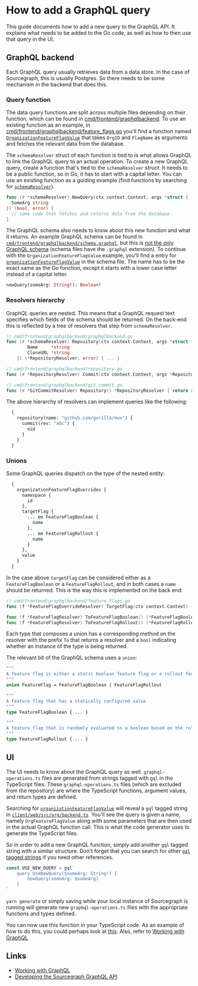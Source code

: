 # How to add a GraphQL query

This guide documents how to add a new query to the GraphQL API. It explains what needs to be added to the Go code, as well as how to then use that query in the UI.

## GraphQL backend

Each GraphQL query usually retrieves data from a data store. In the case of Sourcegraph, this is usually Postgres. So there needs to be some mechanism in the backend that does this.

### Query function

The data query functions are split across multiple files depending on their function, which can be found in [cmd/frontend/graphqlbackend](https://sourcegraph.com/github.com/sourcegraph/sourcegraph/-/tree/cmd/frontend/graphqlbackend). To use an existing function as an example, in [cmd/frontend/graphqlbackend/feature_flags.go](https://sourcegraph.com/github.com/sourcegraph/sourcegraph/-/blob/cmd/frontend/graphqlbackend/feature_flags.go) you'll find a function named [`OrganizationFeatureFlagValue`](https://sourcegraph.com/search?q=context:global+repo:%5Egithub%5C.com/sourcegraph/sourcegraph%24+file:%5Ecmd/frontend/graphqlbackend/feature_flags%5C.go+OrganizationFeatureFlagValue&patternType=literal) that takes `OrgID` and `FlagName` as arguments and fetches the relevant data from the database.

The `schemaResolver` struct of each function is tied to is what allows GraphQL to link the GraphQL query to an actual operation. To create a new GraphQL query, create a function that's tied to the `schemaResolver` struct. It needs to be a public function, so in Go, it has to start with a capital letter. You can use an existing function as a guiding example (find functions by searching for [`schemaResolver`](https://sourcegraph.com/search?q=context:global+repo:github.com/sourcegraph/sourcegraph+schemaResolver&patternType=literal&case=yes)).

```go
func (r *schemaResolver) NewQuery(ctx context.Context, args *struct {
  SomeArg string
}) (bool, error) {
  // some code that fetches and returns data from the database
}
```

The GraphQL schema also needs to know about this new function and what it returns. An example GraphQL schema can be found in [`cmd/frontend/graphqlbackend/schema.graphql`](https://sourcegraph.com/github.com/sourcegraph/sourcegraph/-/blob/cmd/frontend/graphqlbackend/schema.graphql), but this is [not the only GraphQL schema](https://sourcegraph.com/search?q=context:global+repo:%5Egithub%5C.com/sourcegraph/sourcegraph%24+file:.*%5C.graphql%24&patternType=literal) (schema files have the `.graphql` extension). To continue with the `OrganizationFeatureFlagValue` example, you'll find a entry for [`organizationFeatureFlagValue`](https://sourcegraph.com/search?q=context:global+repo:%5Egithub%5C.com/sourcegraph/sourcegraph%24+file:%5Ecmd/frontend/graphqlbackend/schema%5C.graphql+organizationFeatureFlagValue&patternType=literal) in the schema file. The name has to be the exact same as the Go function, except it starts with a lower case letter instead of a capital letter.

```graphql
newQuery(someArg: String!): Boolean!
```

### Resolvers hierarchy

GraphQL queries are nested. This means that a GraphQL request text specifies which fields of the schema should be returned. On the back-end this is reflected by a tree of resolvers that step from `schemaResolver`.

```go
// cmd/frontend/graphqlbackend/graphqlbackend.go
func (r *schemaResolver) Repository(ctx context.Context, args *struct {
		Name     *string
		CloneURL *string
	}) (*RepositoryResolver, error) { ... }

// cmd/frontend/graphqlbackend/repository.go
func (r *RepositoryResolver) Commit(ctx context.Context, args *RepositoryCommitArgs) (*GitCommitResolver, error) { ... }

// cmd/frontend/graphqlbackend/git_commit.go
func (r *GitCommitResolver) Repository() *RepositoryResolver { return r.repoResolver }
```

The above hierarchy of resolvers can implement queries like the following:

```graphql
  {
    repository(name: "github.com/gorilla/mux") {
      commit(rev: "abc") {
        oid
      }
    }
  }
```

### Unions

Some GraphQL queries dispatch on the type of the nested entity:

```graphql
  {
    organizationFeatureFlagOverrides {
      namespace {
        id
      },
      targetFlag {
        ... on FeatureFlagBoolean {
          name
        },
        ... on FeatureFlagRollout {
          name
        }
      },
      value
    }
  }
```

In the case above `targetFlag` can be considered either as a `FeatureFlagBoolean` or a `FeatureFlagRollout`, and in both cases a `name` should be returned. This is the way this is implemented on the back end:

```go
// cmd/frontend/graphqlbackend/feature_flags.go
func (f *FeatureFlagOverrideResolver) TargetFlag(ctx context.Context) (*FeatureFlagResolver, error) { ... }

func (f *FeatureFlagResolver) ToFeatureFlagBoolean() (*FeatureFlagBooleanResolver, bool) { ... }
func (f *FeatureFlagResolver) ToFeatureFlagRollout() (*FeatureFlagRolloutResolver, bool) { ... }
```

Each type that composes a union has a corresponding method on the resolver with the prefix `To` that returns a resolver and a `bool` indicating whether an instance of the type is being returned.

The relevant bit of the GraphQL schema uses a `union`:

```graphql
"""
A feature flag is either a static boolean feature flag or a rollout feature flag
"""
union FeatureFlag = FeatureFlagBoolean | FeatureFlagRollout

"""
A feature flag that has a statically configured value
"""
type FeatureFlagBoolean { ... }

"""
A feature flag that is randomly evaluated to a boolean based on the rollout parameter
"""
type FeatureFlagRollout { ... }
```

## UI

The UI needs to know about the GraphQL query as well. `graphql-operations.ts` files are generated from strings tagged with `gql` in the TypeScript files. These `graphql-operations.ts` files (which are excluded from the repository) are where the TypeScript functions, argument values, and return types are defined.

Searching for [`organizationFeatureFlagValue`](https://sourcegraph.com/search?q=context:global+repo:%5Egithub%5C.com/sourcegraph/sourcegraph%24+file:%5Eclient/web/src/org/backend%5C.ts+organizationFeatureFlagValue&patternType=literal) will reveal a `gql` tagged string in [`client/web/src/org/backend.ts`](https://sourcegraph.com/github.com/sourcegraph/sourcegraph/-/blob/client/web/src/org/backend.ts). You'll see the query is given a name, namely `OrgFeatureFlagValue` along with some parameters that are then used in the actual GraphQL function call. This is what the code generator uses to generate the TypeScript files.

So in order to add a new GraphQL function, simply add another `gql` tagged string with a similar structure. Don't forget that you can search for other [`gql` tagged strings](https://sourcegraph.com/search?q=context:global+repo:%5Egithub%5C.com/sourcegraph/sourcegraph%24+file:%5E*%5C.ts+gql%60&patternType=literal) if you need other references.

```ts
const USE_NEW_QUERY = gql`
    query UseNewQuery($someArg: String!) {
        newQuery(someArg: $someArg)
    }
`
```

`yarn generate` or simply saving while your local instance of Sourcegraph is running will generate new `graphql-operations.ts` files with the appropriate functions and types defined.

You can now use this function in your TypeScript code. As an example of how to do this, you could perhaps look at [this](https://sourcegraph.com/search?q=context:global+repo:%5Egithub%5C.com/sourcegraph/sourcegraph%24+file:%5Eclient/web/src/user/settings/codeHosts/UserAddCodeHostsPage%5C.tsx+GET_ORG_FEATURE_FLAG_VALUE&patternType=literal). Also, refer to [Working with GraphQL](../background-information/web/graphql.md)

## Links

- [Working with GraphQL](../background-information/web/graphql.md)
- [Developing the Sourcegraph GraphQL API](../background-information/graphql_api.md)

